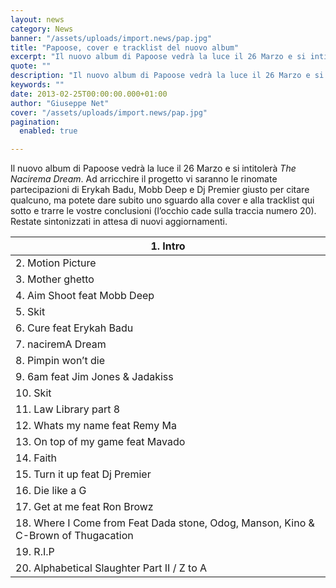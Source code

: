 ```yaml
---
layout: news
category: News
banner: "/assets/uploads/import.news/pap.jpg"
title: "Papoose, cover e tracklist del nuovo album"
excerpt: "Il nuovo album di Papoose vedrà la luce il 26 Marzo e si intitolerà The Nacirema Dream. Ad arricchire il progetto vi saranno le rinomate partecipazioni di Erykah Badu, Mobb Deep e Dj Premier giusto per citare qualcuno, ma potete dare subito uno sguardo alla cover e alla tracklist qui sotto e trarre le vostre [&hellip"
quote: ""
description: "Il nuovo album di Papoose vedrà la luce il 26 Marzo e si intitolerà The Nacirema Dream. Ad arricchire il progetto vi saranno le rinomate partecipazioni di Erykah Badu, Mobb Deep e Dj Premier giusto per citare qualcuno, ma potete dare subito uno sguardo alla cover e alla tracklist qui sotto e trarre le vostre [&hellip"
keywords: ""
date: 2013-02-25T00:00:00.000+01:00
author: "Giuseppe Net"
cover: "/assets/uploads/import.news/pap.jpg"
pagination:
  enabled: true

---
```


Il nuovo album di Papoose vedrà la luce il 26 Marzo e si intitolerà _The Nacirema Dream_. Ad arricchire il progetto vi saranno le rinomate partecipazioni di Erykah Badu, Mobb Deep e Dj Premier giusto per citare qualcuno, ma potete dare subito uno sguardo alla cover e alla tracklist qui sotto e trarre le vostre conclusioni (l’occhio cade sulla traccia numero 20). Restate sintonizzati in attesa di nuovi aggiornamenti.

[](https://hotmc.com/papoose-cover-e-tracklist-del-nuovo-album/20130219-nacirema1/)

| 1\. Intro                                                                           |
| ----------------------------------------------------------------------------------- |
| 2\. Motion Picture                                                                  |
| 3\. Mother ghetto                                                                   |
| 4\. Aim Shoot feat Mobb Deep                                                        |
| 5\. Skit                                                                            |
| 6\. Cure feat Erykah Badu                                                           |
| 7\. naciremA Dream                                                                  |
| 8\. Pimpin won’t die                                                                |
| 9\. 6am feat Jim Jones & Jadakiss                                                   |
| 10\. Skit                                                                           |
| 11\. Law Library part 8                                                             |
| 12\. Whats my name feat Remy Ma                                                     |
| 13\. On top of my game feat Mavado                                                  |
| 14\. Faith                                                                          |
| 15\. Turn it up feat Dj Premier                                                     |
| 16\. Die like a G                                                                   |
| 17\. Get at me feat Ron Browz                                                       |
| 18\. Where I Come from Feat Dada stone, Odog, Manson, Kino & C-Brown of Thugacation |
| 19\. R.I.P                                                                          |
| 20\. Alphabetical Slaughter Part II / Z to A                                        |